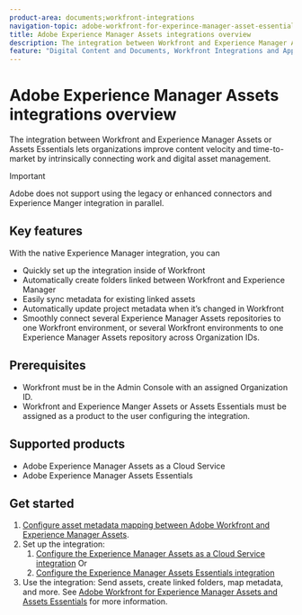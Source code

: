 ```yaml
---
product-area: documents;workfront-integrations
navigation-topic: adobe-workfront-for-experince-manager-asset-essentials
title: Adobe Experience Manager Assets integrations overview
description: The integration between Workfront and Experience Manager Assets or Assets Essentials lets organizations improve content velocity and time-to-market by intrinsically connecting work and digital asset management.
feature: "Digital Content and Documents, Workfront Integrations and Apps"
---
```


# Adobe Experience Manager Assets integrations overview

The integration between Workfront and Experience Manager Assets or Assets Essentials lets organizations improve content velocity and time-to-market by intrinsically connecting work and digital asset management.

>[!IMPORTANT]
>
>Adobe does not support using the legacy or enhanced connectors and Experience Manger integration in parallel.

## Key features

With the native Experience Manager integration, you can

* Quickly set up the integration inside of Workfront
* Automatically create folders linked between Workfront and Experience Manager
* Easily sync metadata for existing linked assets
* Automatically update project metadata when it’s changed in Workfront
* Smoothly connect several Experience Manager Assets repositories to one Workfront environment, or several Workfront environments to one Experience Manager Assets repository across Organization IDs.


## Prerequisites

* Workfront must be in the Admin Console with an assigned Organization ID.
* Workfront and Experience Manger Assets or Assets Essentials must be assigned as a product to the user configuring the integration.


## Supported products

* Adobe Experience Manager Assets as a Cloud Service
* Adobe Experience Manager Assets Essentials


## Get started

1. [Configure asset metadata mapping between Adobe Workfront and Experience Manager Assets](https://experienceleague.adobe.com/docs/experience-manager-cloud-service/content/assets/integrations/configure-asset-metadata-mapping.html?lang=en).
1. Set up the integration:
    1. [Configure the Experience Manager Assets as a Cloud Service integration](/help/quicksilver/administration-and-setup/configure-integrations/configure-aacs-integration.md)
    Or
    1. [Configure the Experience Manager Assets Essentials integration](/help/quicksilver/documents/adobe-workfront-for-experience-manager-assets-essentials/setup-asset-essentials.md)
1. Use the integration: Send assets, create linked folders, map metadata, and more. See [Adobe Workfront for Experience Manager Assets and Assets Essentials](/help/quicksilver/documents/adobe-workfront-for-experience-manager-assets-essentials/workfront-for-aem-asset-essentials.md) for more information.

